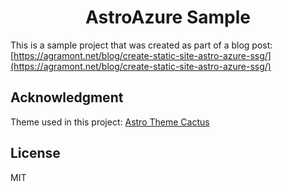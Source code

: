 <h1 align="center">
  AstroAzure Sample
</h1>

This is a sample project that was created as part of a blog post: [https://agramont.net/blog/create-static-site-astro-azure-ssg/](https://agramont.net/blog/create-static-site-astro-azure-ssg/)


## Acknowledgment

Theme used in this project: [Astro Theme Cactus](https://github.com/chrismwilliams/astro-theme-cactus)

## License

MIT

